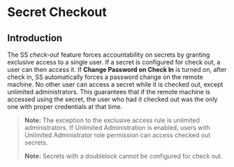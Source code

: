 [title]: # (Secret Checkout)
[tags]: # (XXX)
[priority]: # (1400)

# Secret Checkout

## Introduction

The SS _check-out_ feature forces accountability on secrets by granting exclusive access to a single user. If a secret is configured for check out, a user can then access it. If **Change Password on Check In** is turned on, after check in, SS automatically forces a password change on the remote machine. No other user can access a secret while it is checked out, except unlimited administrators. This guarantees that if the remote machine is accessed using the secret, the user who had it checked out was the only one with proper credentials at that time.

> **Note:** The exception to the exclusive access rule is unlimited administrators. If Unlimited Administration is enabled, users with Unlimited Administrator role permission can access checked out secrets.
>
> **Note:** Secrets with a doublelock cannot be configured for check out.
